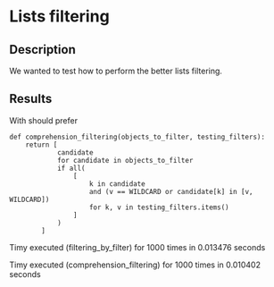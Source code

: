# Lists filtering
## Description
We wanted to test how to perform the better lists filtering.

## Results
With should prefer
```
def comprehension_filtering(objects_to_filter, testing_filters):
    return [
            candidate
            for candidate in objects_to_filter
            if all(
                [
                    k in candidate
                    and (v == WILDCARD or candidate[k] in [v, WILDCARD])
                    for k, v in testing_filters.items()
                ]
            )
        ]
```

Timy executed (filtering_by_filter) for 1000 times in 0.013476 seconds

Timy executed (comprehension_filtering) for 1000 times in 0.010402 seconds

